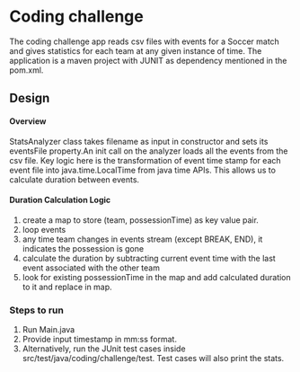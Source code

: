 # Coding challenge
The coding challenge app reads csv files with events for a Soccer match and gives statistics for each team at any given 
instance of time. The application is a maven project with JUNIT as dependency mentioned in the pom.xml.

## Design
#### Overview
StatsAnalyzer class takes filename as input in constructor and sets its eventsFile property.An init call on the analyzer
loads all the events from the csv file. Key logic here is the transformation of event time stamp for each event file 
into java.time.LocalTime from java time APIs. This allows us to calculate duration between events.
#### Duration Calculation Logic
1. create a map to store (team, possessionTime) as key value pair.
2. loop events
3. any time team changes in events stream (except BREAK, END), it indicates the possession is gone
4. calculate the duration by subtracting current event time with the last event associated with the other team
5. look for existing possessionTime in the map and add calculated duration to it and replace in map.


### Steps to run
1. Run Main.java
2. Provide input timestamp in mm:ss format.
3. Alternatively, run the JUnit test cases inside src/test/java/coding/challenge/test. Test cases will also print the 
stats.